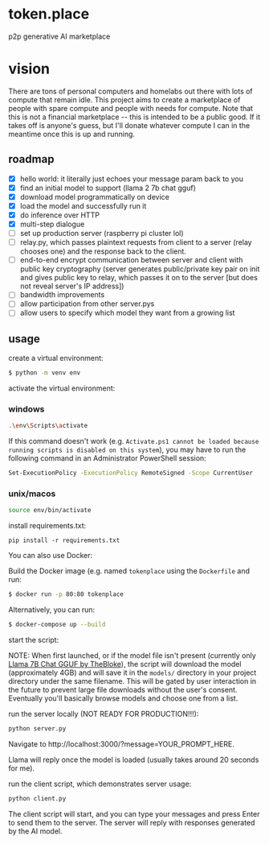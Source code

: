 # token.place
p2p generative AI marketplace

# vision
There are tons of personal computers and homelabs out there with lots of compute that remain idle. This project aims to create a marketplace of people with spare compute and people with needs for compute. Note that this is not a financial marketplace -- this is intended to be a public good. If it takes off is anyone's guess, but I'll donate whatever compute I can in the meantime once this is up and running.

## roadmap

- [x] hello world: it literally just echoes your message param back to you
- [x] find an initial model to support (llama 2 7b chat gguf)
- [x] download model programmatically on device
- [x] load the model and successfully run it
- [x] do inference over HTTP
- [x] multi-step dialogue
- [ ] set up production server (raspberry pi cluster lol)
- [ ] relay.py, which passes plaintext requests from client to a server (relay chooses one) and the response back to the client.
- [ ] end-to-end encrypt communication between server and client with public key cryptography (server generates public/private key pair on init and gives public key to relay, which passes it on to the server [but does not reveal server's IP address])
- [ ] bandwidth improvements
- [ ] allow participation from other server.pys
- [ ] allow users to specify which model they want from a growing list

## usage

create a virtual environment:

```sh
$ python -m venv env
```

activate the virtual environment:

### windows

```sh
.\env\Scripts\activate
```

If this command doesn't work (e.g. `Activate.ps1 cannot be loaded because running scripts is disabled on this system`), you may have to run the following command in an Administrator PowerShell session:

```sh
Set-ExecutionPolicy -ExecutionPolicy RemoteSigned -Scope CurrentUser
```

### unix/macos

```sh
source env/bin/activate
```

install requirements.txt:

```
pip install -r requirements.txt
```

You can also use Docker:

Build the Docker image (e.g. named `tokenplace` using the `Dockerfile` and run:

```sh
$ docker run -p 80:80 tokenplace
```

Alternatively, you can run:

```sh
$ docker-compose up --build
```

start the script:

NOTE: When first launched, or if the model file isn't present (currently only [Llama 7B Chat GGUF by TheBloke](https://huggingface.co/TheBloke/Llama-2-7B-Chat-GGUF)), the script will download the model (approximately 4GB) and will save it in the `models/` directory in your project directory under the same filename. This will be gated by user interaction in the future to prevent large file downloads without the user's consent. Eventually you'll basically browse models and choose one from a list.

run the server locally (NOT READY FOR PRODUCTION!!!):

```sh
python server.py
```

Navigate to http://localhost:3000/?message=YOUR_PROMPT_HERE.

Llama will reply once the model is loaded (usually takes around 20 seconds for me).

run the client script, which demonstrates server usage:

```sh
python client.py
```

The client script will start, and you can type your messages and press Enter to send them to the server. The server will reply with responses generated by the AI model.